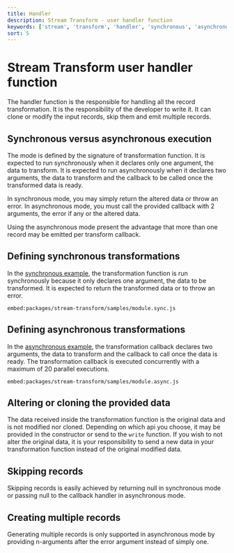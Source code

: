 ```yaml
---
title: Handler
description: Stream Transform - user handler function
keywords: ['stream', 'transform', 'handler', 'synchronous', 'asynchronous', 'alter', 'skip', 'clone']
sort: 5
---
```


# Stream Transform user handler function

The handler function is the responsible for handling all the record transformation. It is the responsibility of the developer to write it. It can clone or modify the input records, skip them and emit multiple records.

## Synchronous versus asynchronous execution

The mode is defined by the signature of transformation function. It is expected to run synchronously when it declares only one argument, the data to transform. It is expected to run asynchronously when it declares two arguments, the data to transform and the callback to be called once the transformed data is ready.

In synchronous mode, you may simply return the altered data or throw an error. In asynchronous mode, you must call the provided callback with 2 arguments, the error if any or the altered data.

Using the asynchronous mode present the advantage that more than one record may be emitted per transform callback.


## Defining synchronous transformations

In the [synchronous example](https://github.com/adaltas/node-csv/blob/master/packages/stream-transform/samples/module.sync.js), the transformation function is run synchronously because it only declares one argument, the data to be transformed. It is expected to return the transformed data or to throw an error.

`embed:packages/stream-transform/samples/module.sync.js`

## Defining asynchronous transformations

In the [asynchronous example](https://github.com/adaltas/node-csv/blob/master/packages/stream-transform/samples/module.async.js), the transformation callback declares two arguments, the data to transform and the callback to call once the data is ready. The transformation callback is executed concurrently with a maximum of 20 parallel executions.

`embed:packages/stream-transform/samples/module.async.js`

## Altering or cloning the provided data

The data received inside the transformation function is the original data and is not modified nor cloned. Depending on which api you choose, it may be provided in the constructor or send to the `write` function. If you wish to not alter the original data, it is your responsibility to send a new data in your transformation function instead of the original modified data.

## Skipping records

Skipping records is easily achieved by returning null in synchronous mode or passing null to the callback handler in asynchronous mode.

## Creating multiple records

Generating multiple records is only supported in asynchronous mode by providing n-arguments after the error argument instead of simply one.
